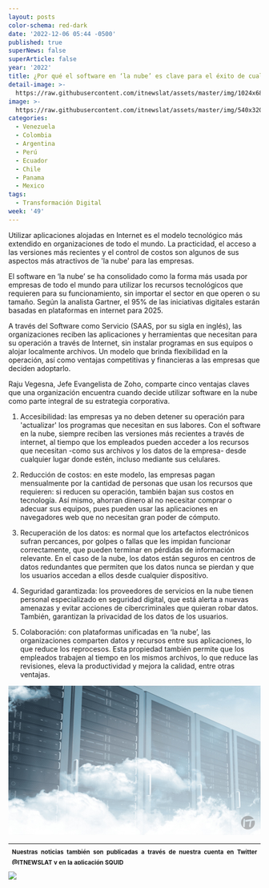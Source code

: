 ```yaml
---
layout: posts
color-schema: red-dark
date: '2022-12-06 05:44 -0500'
published: true
superNews: false
superArticle: false
year: '2022'
title: ¿Por qué el software en ‘la nube’ es clave para el éxito de cualquier empresa?
detail-image: >-
  https://raw.githubusercontent.com/itnewslat/assets/master/img/1024x680/Servidores-Cloud-g.jpg
image: >-
  https://raw.githubusercontent.com/itnewslat/assets/master/img/540x320/Servidores-Cloud-p.jpg
categories:
  - Venezuela
  - Colombia
  - Argentina
  - Perú
  - Ecuador
  - Chile
  - Panama
  - Mexico
tags:
  - Transformación Digital
week: '49'
---
```

Utilizar aplicaciones alojadas en Internet es el modelo tecnológico más extendido en organizaciones de todo el mundo. La practicidad, el acceso a las versiones más recientes y el control de costos son algunos de sus aspectos más atractivos de 'la nube' para las empresas.
 
El software en ‘la nube’ se ha consolidado como la forma más usada por empresas de todo el mundo para utilizar los recursos tecnológicos que requieren para su funcionamiento, sin importar el sector en que operen o su tamaño. Según la analista Gartner, el 95% de las iniciativas digitales estarán basadas en plataformas en internet para 2025.
 
A través del Software como Servicio (SAAS, por su sigla en inglés), las organizaciones reciben las aplicaciones y herramientas que necesitan para su operación a través de Internet, sin instalar programas en sus equipos o alojar localmente archivos. Un modelo que brinda flexibilidad en la operación, así como ventajas competitivas y financieras a las empresas que deciden adoptarlo.   
 
Raju Vegesna, Jefe Evangelista de Zoho, comparte cinco ventajas claves que una organización encuentra cuando decide utilizar software en la nube como parte integral de su estrategia corporativa. 
 
1.	Accesibilidad: las empresas ya no deben detener su operación para 'actualizar' los programas que necesitan en sus labores. Con el software en la nube, siempre reciben las versiones más recientes a través de internet, al tiempo que los empleados pueden acceder a los recursos que necesitan -como sus archivos y los datos de la empresa- desde cualquier lugar donde estén, incluso mediante sus celulares. 

2.	Reducción de costos: en este modelo, las empresas pagan mensualmente por la cantidad de personas que usan los recursos que requieren: si reducen su operación, también bajan sus costos en tecnología. Así mismo, ahorran dinero al no necesitar comprar o adecuar sus equipos, pues pueden usar las aplicaciones en navegadores web que no necesitan gran poder de cómputo. 
 
3.	Recuperación de los datos: es normal que los artefactos electrónicos sufran percances, por golpes o fallas que les impidan funcionar correctamente, que pueden terminar en pérdidas de información relevante. En el caso de la nube, los datos están seguros en centros de datos redundantes que permiten que los datos nunca se pierdan y que los usuarios accedan a ellos desde cualquier dispositivo. 

4.	Seguridad garantizada: los proveedores de servicios en la nube tienen personal especializado en seguridad digital, que está alerta a nuevas amenazas  y evitar acciones de cibercriminales que quieran robar datos. También, garantizan la privacidad de los datos de los usuarios.
 
5.	Colaboración: con plataformas unificadas en ‘la nube’, las organizaciones comparten datos y recursos entre sus aplicaciones, lo que reduce los reprocesos. Esta propiedad también permite que los empleados trabajen al tiempo en los mismos archivos, lo que reduce las revisiones, eleva la productividad y mejora la calidad, entre otras ventajas.  

![](https://raw.githubusercontent.com/itnewslat/assets/master/img/540x320/Servidores-Cloud-p.jpg)

<table style="height: 42px;" width="569">
<tbody>
<tr>
<td style="text-align: justify;"><sub><strong>Nuestras noticias también son publicadas a través de nuestra cuenta en Twitter <a href="https://twitter.com/itnewslat?lang=es">@ITNEWSLAT</a> y en la aplicación <a href="https://squidapp.co/en/">SQUID</a></strong></sub></td>
</tr>
</tbody>
</table>

<img src="https://tracker.metricool.com/c3po.jpg?hash=56f88a41e39ab42c063cc51676587a04"/>